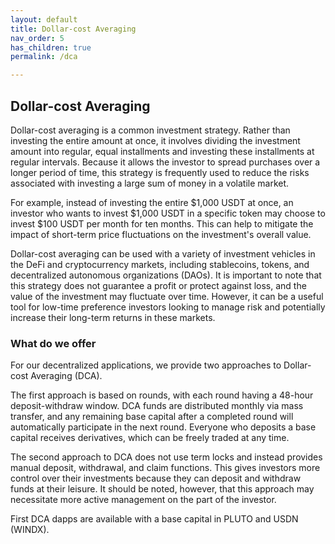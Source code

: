 ```yaml
---
layout: default
title: Dollar-cost Averaging
nav_order: 5
has_children: true
permalink: /dca

---
```


## Dollar-cost Averaging

Dollar-cost averaging is a common investment strategy. Rather than investing the entire amount at once, it involves dividing the investment amount into regular, equal installments and investing these installments at regular intervals. Because it allows the investor to spread purchases over a longer period of time, this strategy is frequently used to reduce the risks associated with investing a large sum of money in a volatile market.

For example, instead of investing the entire $1,000 USDT at once, an investor who wants to invest $1,000 USDT in a specific token may choose to invest $100 USDT per month for ten months. This can help to mitigate the impact of short-term price fluctuations on the investment's overall value.

Dollar-cost averaging can be used with a variety of investment vehicles in the DeFi and cryptocurrency markets, including stablecoins, tokens, and decentralized autonomous organizations (DAOs). It is important to note that this strategy does not guarantee a profit or protect against loss, and the value of the investment may fluctuate over time. However, it can be a useful tool for low-time preference investors looking to manage risk and potentially increase their long-term returns in these markets.

### What do we offer

For our decentralized applications, we provide two approaches to Dollar-cost Averaging (DCA).

The first approach is based on rounds, with each round having a 48-hour deposit-withdraw window. DCA funds are distributed monthly via mass transfer, and any remaining base capital after a completed round will automatically participate in the next round. Everyone who deposits a base capital receives derivatives, which can be freely traded at any time.

The second approach to DCA does not use term locks and instead provides manual deposit, withdrawal, and claim functions. This gives investors more control over their investments because they can deposit and withdraw funds at their leisure. It should be noted, however, that this approach may necessitate more active management on the part of the investor.

First DCA dapps are available with a base capital in PLUTO and USDN (WINDX).